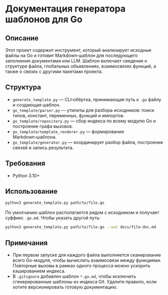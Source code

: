 # Документация генератора шаблонов для Go

## Описание

Этот проект содержит инструмент, который анализирует исходные файлы на Go и готовит Markdown‑шаблон для последующего заполнения документами или LLM. Шаблон включает сведения о структуре файла, глобальных объявлениях, взаимосвязях функций, а также о связях с другими пакетами проекта.

## Структура

- `generate_template.py` — CLI‑обёртка, принимающая путь к `.go` файлу и создающая шаблон.
- `go_template/parser.py` — утилиты для разбора исходников: поиск типов, констант, переменных, функций и импортов.
- `go_template/repository.py` — сбор индекса по всему модулю Go и построение графа вызовов.
- `go_template/template_renderer.py` — формирование Markdown‑шаблона.
- `go_template/generator.py` — координирует разбор файла, построение связей и запись результата.

## Требования

- Python 3.10+

## Использование

```bash
python3 generate_template.py path/to/file.go
```

По умолчанию шаблон располагается рядом с исходником и получает суффикс `.go.md`. Чтобы указать другой путь:

```bash
python3 generate_template.py path/to/file.go --out docs/file-doc.md
```

## Примечания

- При первом запуске для каждого файла выполняется сканирование всего Go-модуля, чтобы вычислить взаимосвязи между функциями. Повторные вызовы в рамках одного процесса можно ускорить кэшированием индекса.
- В `.gitignore` добавлен шаблон `*.go.md`, чтобы исключить сгенерированные шаблоны из индекса Git. Удалите правило, если хотите версионировать готовую документацию.
